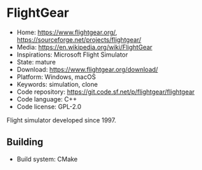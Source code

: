 # FlightGear

- Home: https://www.flightgear.org/, https://sourceforge.net/projects/flightgear/
- Media: https://en.wikipedia.org/wiki/FlightGear
- Inspirations: Microsoft Flight Simulator
- State: mature
- Download: https://www.flightgear.org/download/
- Platform: Windows, macOS
- Keywords: simulation, clone
- Code repository: https://git.code.sf.net/p/flightgear/flightgear
- Code language: C++
- Code license: GPL-2.0

Flight simulator developed since 1997.

## Building

- Build system: CMake

